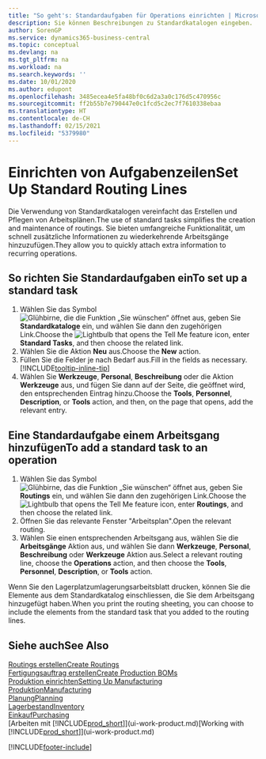 ```yaml
---
title: "So geht's: Standardaufgaben für Operations einrichten | Microsoft Docs"
description: Sie können Beschreibungen zu Standardkatalogen eingeben.
author: SorenGP
ms.service: dynamics365-business-central
ms.topic: conceptual
ms.devlang: na
ms.tgt_pltfrm: na
ms.workload: na
ms.search.keywords: ''
ms.date: 10/01/2020
ms.author: edupont
ms.openlocfilehash: 3485ecea4e5fa48bf0c6d2a3a0c176d5c470956c
ms.sourcegitcommit: ff2b55b7e790447e0c1fcd5c2ec7f7610338ebaa
ms.translationtype: HT
ms.contentlocale: de-CH
ms.lasthandoff: 02/15/2021
ms.locfileid: "5379980"
---
```

# <a name="set-up-standard-routing-lines"></a><span data-ttu-id="287f0-103">Einrichten von Aufgabenzeilen</span><span class="sxs-lookup"><span data-stu-id="287f0-103">Set Up Standard Routing Lines</span></span>

<span data-ttu-id="287f0-104">Die Verwendung von Standardkatalogen vereinfacht das Erstellen und Pflegen von Arbeitsplänen.</span><span class="sxs-lookup"><span data-stu-id="287f0-104">The use of standard tasks simplifies the creation and maintenance of routings.</span></span> <span data-ttu-id="287f0-105">Sie bieten umfangreiche Funktionalität, um schnell zusätzliche Informationen zu wiederkehrende Arbeitsgänge hinzuzufügen.</span><span class="sxs-lookup"><span data-stu-id="287f0-105">They allow you to quickly attach extra information to recurring operations.</span></span>

## <a name="to-set-up-a-standard-task"></a><span data-ttu-id="287f0-106">So richten Sie Standardaufgaben ein</span><span class="sxs-lookup"><span data-stu-id="287f0-106">To set up a standard task</span></span>

1. <span data-ttu-id="287f0-107">Wählen Sie das Symbol ![Glühbirne, die die Funktion „Sie wünschen“ öffnet](media/ui-search/search_small.png "Tell Me-Funktion") aus, geben Sie **Standardkataloge** ein, und wählen Sie dann den zugehörigen Link.</span><span class="sxs-lookup"><span data-stu-id="287f0-107">Choose the ![Lightbulb that opens the Tell Me feature](media/ui-search/search_small.png "Tell me what you want to do") icon, enter **Standard Tasks**, and then choose the related link.</span></span>
2. <span data-ttu-id="287f0-108">Wählen Sie die Aktion **Neu** aus.</span><span class="sxs-lookup"><span data-stu-id="287f0-108">Choose the **New** action.</span></span>
3. <span data-ttu-id="287f0-109">Füllen Sie die Felder je nach Bedarf aus.</span><span class="sxs-lookup"><span data-stu-id="287f0-109">Fill in the fields as necessary.</span></span> [!INCLUDE[tooltip-inline-tip](includes/tooltip-inline-tip_md.md)]
4. <span data-ttu-id="287f0-110">Wählen Sie **Werkzeuge**, **Personal**, **Beschreibung** oder die Aktion **Werkzeuge** aus, und fügen Sie dann auf der Seite, die geöffnet wird, den entsprechenden Eintrag hinzu.</span><span class="sxs-lookup"><span data-stu-id="287f0-110">Choose the **Tools**, **Personnel**, **Description**, or **Tools** action, and then, on the page that opens, add the relevant entry.</span></span>

## <a name="to-add-a-standard-task-to-an-operation"></a><span data-ttu-id="287f0-111">Eine Standardaufgabe einem Arbeitsgang hinzufügen</span><span class="sxs-lookup"><span data-stu-id="287f0-111">To add a standard task to an operation</span></span>

1. <span data-ttu-id="287f0-112">Wählen Sie das Symbol ![Glühbirne, das die Funktion „Sie wünschen“ öffnet](media/ui-search/search_small.png "Tell Me-Funktion") aus, geben Sie **Routings** ein, und wählen Sie dann den zugehörigen Link.</span><span class="sxs-lookup"><span data-stu-id="287f0-112">Choose the ![Lightbulb that opens the Tell Me feature](media/ui-search/search_small.png "Tell me what you want to do") icon, enter **Routings**, and then choose the related link.</span></span>
2. <span data-ttu-id="287f0-113">Öffnen Sie das relevante Fenster "Arbeitsplan".</span><span class="sxs-lookup"><span data-stu-id="287f0-113">Open the relevant routing.</span></span>
3. <span data-ttu-id="287f0-114">Wählen Sie einen entsprechenden Arbeitsgang aus, wählen Sie die **Arbeitsgänge** Aktion aus, und wählen Sie dann **Werkzeuge**, **Personal**, **Beschreibung** oder **Werkzeuge** Aktion aus.</span><span class="sxs-lookup"><span data-stu-id="287f0-114">Select a relevant routing line, choose the **Operations** action, and then choose the **Tools**, **Personnel**, **Description**, or **Tools** action.</span></span>

<span data-ttu-id="287f0-115">Wenn Sie den Lagerplatzumlagerungsarbeitsblatt drucken, können Sie die Elemente aus dem Standardkatalog einschliessen, die Sie dem Arbeitsgang hinzugefügt haben.</span><span class="sxs-lookup"><span data-stu-id="287f0-115">When you print the routing sheeting, you can choose to include the elements from the standard task that you added to the routing lines.</span></span>

## <a name="see-also"></a><span data-ttu-id="287f0-116">Siehe auch</span><span class="sxs-lookup"><span data-stu-id="287f0-116">See Also</span></span>

[<span data-ttu-id="287f0-117">Routings erstellen</span><span class="sxs-lookup"><span data-stu-id="287f0-117">Create Routings</span></span>](production-how-to-create-routings.md)  
[<span data-ttu-id="287f0-118">Fertigungsauftrag erstellen</span><span class="sxs-lookup"><span data-stu-id="287f0-118">Create Production BOMs</span></span>](production-how-to-create-production-boms.md)  
[<span data-ttu-id="287f0-119">Produktion einrichten</span><span class="sxs-lookup"><span data-stu-id="287f0-119">Setting Up Manufacturing</span></span>](production-configure-production-processes.md)  
[<span data-ttu-id="287f0-120">Produktion</span><span class="sxs-lookup"><span data-stu-id="287f0-120">Manufacturing</span></span>](production-manage-manufacturing.md)  
[<span data-ttu-id="287f0-121">Planung</span><span class="sxs-lookup"><span data-stu-id="287f0-121">Planning</span></span>](production-planning.md)  
[<span data-ttu-id="287f0-122">Lagerbestand</span><span class="sxs-lookup"><span data-stu-id="287f0-122">Inventory</span></span>](inventory-manage-inventory.md)  
[<span data-ttu-id="287f0-123">Einkauf</span><span class="sxs-lookup"><span data-stu-id="287f0-123">Purchasing</span></span>](purchasing-manage-purchasing.md)  
<span data-ttu-id="287f0-124">[Arbeiten mit [!INCLUDE[prod_short](includes/prod_short.md)]](ui-work-product.md)</span><span class="sxs-lookup"><span data-stu-id="287f0-124">[Working with [!INCLUDE[prod_short](includes/prod_short.md)]](ui-work-product.md)</span></span>  


[!INCLUDE[footer-include](includes/footer-banner.md)]